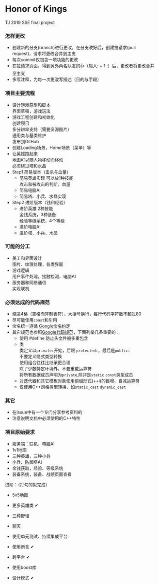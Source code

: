 # Honor of Kings
  TJ 2019 SSE final project

### 怎样更改
- 创建新的分支(branch)进行更改，在分支改好后，创建拉请求(pull request)，请求将更改合并到主支
- 每次commit仅包含一项功能的更改
- 在拉请求页面，得到另外两名队友的:+1:（输入: + 1 :）后，更改者将更改合并至主支
- 多写注释，为每一次更改写描述（目的与手段）

### 项目主要流程
- 设计游戏原型和脚本    
    界面草稿，游戏玩法
- 游戏工程创建和初始化  
    创建项目  
    多分辨率支持（需要资源图片）  
    通用类与基类维护  
    发布到GitHub  
- 创建Loading场景，Home场景（菜单）等  
- 让英雄跑起来   
地图可以随人物移动而移动  
必须绕过塔和水晶  
- Step1 简易版本（击杀与血量）
  - 简易英雄实现
  可以放1种技能  
  攻击和被攻击的判断，血量  
  - 简易电脑AI  
  - 简易塔、小兵、水晶实现
- Step2 进阶版本（钱和经验）
  - 进阶英雄
    2种技能    
    金钱系统，3种装备  
    经验等级系统，4个等级  
  - 进阶电脑AI
  - 进阶塔、小兵、水晶
    
### 可能的分工
- 美工和界面设计  
    图片、纹理处理，各类界面  
- 游戏逻辑  
    用户事件处理，接触检测，电脑AI  
- 服务器和网络通信  
    实现联机  
    
### 必须达成的代码规范
- 缩进4格（空格而非制表符），大括号换行，每行代码字符数不超过80
- 尽可能使用`const`和引用
- 命名统一遵循 [Google命名约定](https://zh-google-styleguide.readthedocs.io/en/latest/google-cpp-styleguide/naming/#)
- 其它规范也参照[Google代码规范](https://zh-google-styleguide.readthedocs.io/en/latest/google-cpp-styleguide/)，下面列举几条重要的：
  - 使用 #define 防止头文件被多重包含
  - 类  
    类定义以`private:`开始，后跟 `protected:`，最后是`public:`  
    不要定义隐式类型转换  
    使用组合往往比继承更合理  
    除了少数特定环境外，不要重载运算符  
    将所有数据成员声明为`private`,除非是`static` `const`类型成员  
  - 对迭代器和其它模板对象使用前缀形式(++i)的自增、自减运算符  
  - 仅使用C++风格类型转换，如`static_cast` `dynamic_cast`  

### 其它
- 在Issue中有一个专门分享参考资料的
- 注意说明文档中必须使用的C++特性

### 项目原始要求
- 服务端：联机，电脑AI
- 1v1地图
- 三种英雄，三种小兵
- 小兵、防御塔AI
- 金钱获取，经验、等级系统
- 装备系统，装备、战绩页面查看

进阶：（打勾的拟完成）
- 5v5地图
- 更多英雄类 ✔
- 三种野怪
- 聊天

- 使用单元测试、持续集成平台
- 使用断言 ✔
- 跨平台 ✔
- 使用boost库
- 设计模式 ✔
